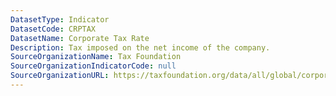 ```yaml
---
DatasetType: Indicator
DatasetCode: CRPTAX
DatasetName: Corporate Tax Rate
Description: Tax imposed on the net income of the company.
SourceOrganizationName: Tax Foundation
SourceOrganizationIndicatorCode: null
SourceOrganizationURL: https://taxfoundation.org/data/all/global/corporate-tax-rates-by-country-2023/
---
```


